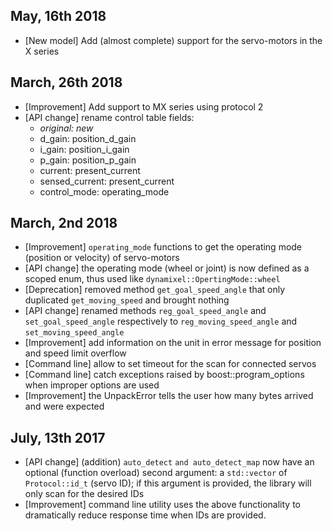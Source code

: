 ## May, 16th 2018

- [New model] Add (almost complete) support for the servo-motors in the X series

## March, 26th 2018

- [Improvement] Add support to MX series using protocol 2
- [API change] rename control table fields:
  - _original: new_
  - d_gain: position_d_gain
  - i_gain: position_i_gain
  - p_gain: position_p_gain
  - current: present_current
  - sensed_current: present_current
  - control_mode: operating_mode

## March, 2nd 2018

- [Improvement] `operating_mode` functions to get the operating mode (position or velocity) of servo-motors
- [API change] the operating mode (wheel or joint) is now defined as a scoped enum, thus used like `dynamixel::OpertingMode::wheel`
- [Deprecation] removed method `get_goal_speed_angle` that only duplicated `get_moving_speed` and brought nothing
- [API change] renamed methods `reg_goal_speed_angle` and `set_goal_speed_angle` respectively to `reg_moving_speed_angle` and `set_moving_speed_angle`
- [Improvement] add information on the unit in error message for position and speed limit overflow
- [Command line] allow to set timeout for the scan for connected servos
- [Command line] catch exceptions raised by boost::program_options when improper options are used
- [Improvement] the UnpackError tells the user how many bytes arrived and were expected

## July, 13th 2017

- [API change] (addition) `auto_detect` `and auto_detect_map` now have an optional (function overload) second argument: a `std::vector` of `Protocol::id_t` (servo ID); if this argument is provided, the library will only scan for the desired IDs
- [Improvement] command line utility uses the above functionality to dramatically reduce response time when IDs are provided.